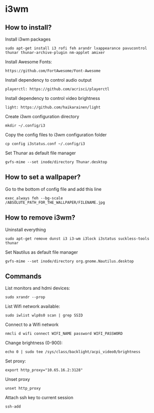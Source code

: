 # i3wm

## How to install?

Install i3wm packages
```
sudo apt-get install i3 rofi feh arandr lxappearance pavucontrol thunar thunar-archive-plugin nm-applet amixer
```

Install Awesome Fonts:
```
https://github.com/FortAwesome/Font-Awesome
```

Install dependency to control audio output
```
playerctl: https://github.com/acrisci/playerctl
```

Install dependency to control video brightness
```
light: https://github.com/haikarainen/light
```

Create i3wm configuration directory
```
mkdir ~/.config/i3
```

Copy the config files to i3wm configuration folder
```
cp config i3status.conf ~/.config/i3
```

Set Thunar as default file manager
```
gvfs-mime --set inode/directory Thunar.desktop
```

## How to set a wallpaper?

Go to the bottom of config file and add this line
```
exec_always feh --bg-scale /ABSOLUTE_PATH_FOR_THE_WALLPAPER/FILENAME.jpg
```

## How to remove i3wm?

Uninstall everything
```
sudo apt-get remove dunst i3 i3-wm i3lock i3status suckless-tools thunar
```

Set Nautilus as default file manager
```
gvfs-mime --set inode/directory org.gnome.Nautilus.desktop
```

## Commands

List monitors and hdmi devices:
```
sudo xrandr --prop
```

List Wifi network available:
```
sudo iwlist wlp8s0 scan | grep SSID
```

Connect to a Wifi network
```
nmcli d wifi connect WIFI_NAME password WIFI_PASSWORD
```

Change brightness (0-900):
```
echo 0 | sudo tee /sys/class/backlight/acpi_video0/brightness
```

Set proxy:
```
export http_proxy="10.65.16.2:3128"
```

Unset proxy
```
unset http_proxy
```

Attach ssh key to current session
```
ssh-add
```
